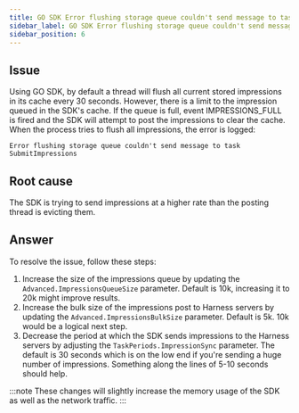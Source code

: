 ```yaml
---
title: GO SDK Error flushing storage queue couldn't send message to task SubmitImpressions
sidebar_label: GO SDK Error flushing storage queue couldn't send message to task SubmitImpressions
sidebar_position: 6
---
```


## Issue

Using GO SDK, by default a thread will flush all current stored impressions in its cache every 30 seconds. However, there is a limit to the impression queued in the SDK's cache. If the queue is full, event IMPRESSIONS_FULL is fired and the SDK will attempt to post the impressions to clear the cache. When the process tries to flush all impressions, the error is logged:
```
Error flushing storage queue couldn't send message to task SubmitImpressions
```

## Root cause

The SDK is trying to send impressions at a higher rate than the posting thread is evicting them.

## Answer

To resolve the issue, follow these steps:

1. Increase the size of the impressions queue by updating the `Advanced.ImpressionsQueueSize` parameter. Default is 10k, increasing it to 20k might improve results.
2. Increase the bulk size of the impressions post to Harness servers by updating the `Advanced.ImpressionsBulkSize` parameter. Default is 5k. 10k would be a logical next step.
3. Decrease the period at which the SDK sends impressions to the Harness servers by adjusting the `TaskPeriods.ImpressionSync` parameter. The default is 30 seconds which is on the low end if you're sending a huge number of impressions. Something along the lines of 5-10 seconds should help.

:::note
These changes will slightly increase the memory usage of the SDK as well as the network traffic.
:::